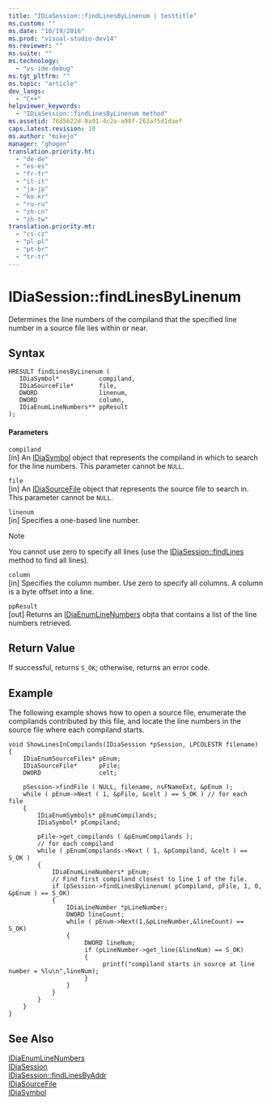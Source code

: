 ```yaml
---
title: "IDiaSession::findLinesByLinenum | testtitle"
ms.custom: ""
ms.date: "10/19/2016"
ms.prod: "visual-studio-dev14"
ms.reviewer: ""
ms.suite: ""
ms.technology: 
  - "vs-ide-debug"
ms.tgt_pltfrm: ""
ms.topic: "article"
dev_langs: 
  - "C++"
helpviewer_keywords: 
  - "IDiaSession::findLinesByLinenum method"
ms.assetid: 76d5622d-9a91-4c2a-a98f-263af5d1daef
caps.latest.revision: 10
ms.author: "mikejo"
manager: "ghogen"
translation.priority.ht: 
  - "de-de"
  - "es-es"
  - "fr-fr"
  - "it-it"
  - "ja-jp"
  - "ko-kr"
  - "ru-ru"
  - "zh-cn"
  - "zh-tw"
translation.priority.mt: 
  - "cs-cz"
  - "pl-pl"
  - "pt-br"
  - "tr-tr"
---
```

# IDiaSession::findLinesByLinenum
Determines the line numbers of the compiland that the specified line number in a source file lies within or near.  
  
## Syntax  
  
```cpp#  
HRESULT findLinesByLinenum (   
   IDiaSymbol*           compiland,  
   IDiaSourceFile*       file,  
   DWORD                 linenum,  
   DWORD                 column,  
   IDiaEnumLineNumbers** ppResult  
);  
```  
  
#### Parameters  
 `compiland`  
 [in] An [IDiaSymbol](../debug-interface-access/idiasymbol.md) object that represents the compiland in which to search for the line numbers. This parameter cannot be `NULL`.  
  
 `file`  
 [in] An [IDiaSourceFile](../debug-interface-access/idiasourcefile.md) object that represents the source file to search in. This parameter cannot be `NULL`.  
  
 `linenum`  
 [in] Specifies a one-based line number.  
  
> [!NOTE]
>  You cannot use zero to specify all lines (use the [IDiaSession::findLines](../debug-interface-access/idiasession--findlines.md) method to find all lines).  
  
 `column`  
 [in] Specifies the column number. Use zero to specify all columns. A column is a byte offset into a line.  
  
 `ppResult`  
 [out] Returns an [IDiaEnumLineNumbers](../debug-interface-access/idiaenumlinenumbers.md) objta that contains a list of the line numbers retrieved.  
  
## Return Value  
 If successful, returns `S_OK`; otherwise, returns an error code.  
  
## Example  
 The following example shows how to open a source file, enumerate the compilands contributed by this file, and locate the line numbers in the source file where each compiland starts.  
  
```cpp#  
void ShowLinesInCompilands(IDiaSession *pSession, LPCOLESTR filename)  
{  
    IDiaEnumSourceFiles* pEnum;  
    IDiaSourceFile*      pFile;  
    DWORD                celt;  
  
    pSession->findFile ( NULL, filename, nsFNameExt, &pEnum );  
    while ( pEnum->Next ( 1, &pFile, &celt ) == S_OK ) // for each file  
    {  
        IDiaEnumSymbols* pEnumCompilands;  
        IDiaSymbol* pCompiland;  
  
        pFile->get_compilands ( &pEnumCompilands );  
        // for each compiland  
        while ( pEnumCompilands->Next ( 1, &pCompiland, &celt ) == S_OK )  
        {  
            IDiaEnumLineNumbers* pEnum;  
            // Find first compiland closest to line 1 of the file.  
            if (pSession->findLinesByLinenum( pCompiland, pFile, 1, 0, &pEnum ) == S_OK)  
            {  
                IDiaLineNumber *pLineNumber;  
                DWORD lineCount;  
                while ( pEnum->Next(1,&pLineNumber,&lineCount) == S_OK)  
                {  
                     DWORD lineNum;  
                     if (pLineNumber->get_line(&lineNum) == S_OK)  
                     {  
                          printf("compiland starts in source at line number = %lu\n",lineNum);  
                     }  
                }  
            }  
        }  
    }  
}  
```  
  
## See Also  
 [IDiaEnumLineNumbers](../debug-interface-access/idiaenumlinenumbers.md)   
 [IDiaSession](../debug-interface-access/idiasession.md)   
 [IDiaSession::findLinesByAddr](../debug-interface-access/idiasession--findlinesbyaddr.md)   
 [IDiaSourceFile](../debug-interface-access/idiasourcefile.md)   
 [IDiaSymbol](../debug-interface-access/idiasymbol.md)